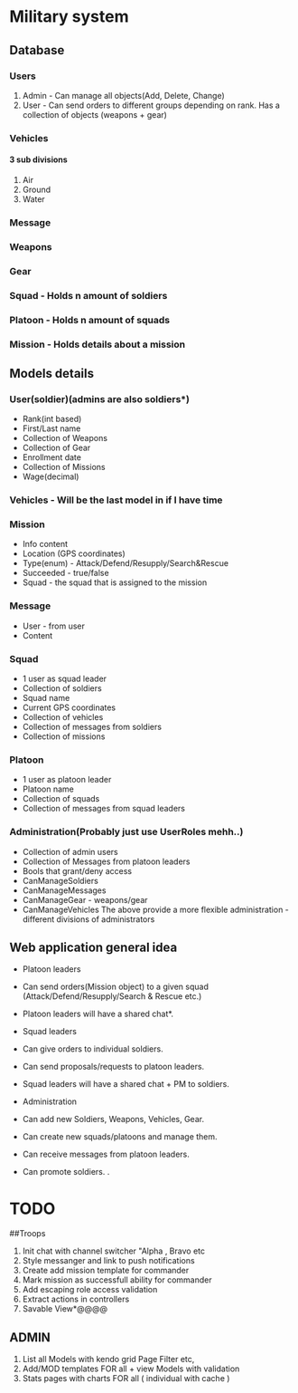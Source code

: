 # Military system
## Database
### Users
1. Admin - Can manage all objects(Add, Delete, Change)
2. User - Can send orders to different groups depending on rank.
Has a collection of objects (weapons + gear)
### Vehicles
#### 3 sub divisions

1. Air
2. Ground
3. Water

### Message 
### Weapons

### Gear

### Squad - Holds n amount of soldiers

### Platoon - Holds n amount of squads

### Mission - Holds details about a mission

## Models details
### User(soldier)(admins are also soldiers*)
+ Rank(int based)
+ First/Last name
+ Collection of Weapons
+ Collection of Gear
+ Enrollment date
+ Collection of Missions
+ Wage(decimal)

### Vehicles - Will be the last model in if I have time

### Mission
+ Info content
+ Location (GPS coordinates)
+ Type(enum) - Attack/Defend/Resupply/Search&Rescue
+ Succeeded - true/false
+ Squad - the squad that is assigned to the mission

### Message
+ User - from user
+ Content

### Squad
+ 1 user as squad leader
+ Collection of soldiers
+ Squad name
+ Current GPS coordinates
+ Collection of vehicles
+ Collection of messages from soldiers
+ Collection of missions

### Platoon
+ 1 user as platoon leader
+ Platoon name
+ Collection of squads
+ Collection of messages from squad leaders

### Administration(Probably just use UserRoles mehh..)
+ Collection of admin users
+ Collection of Messages from platoon leaders
+ Bools that grant/deny access 
 + CanManageSoldiers
 + CanManageMessages
 + CanManageGear - weapons/gear
 + CanManageVehicles
The above provide a more flexible administration - different divisions of administrators

## Web application general idea
+ Platoon leaders
 +  Can send orders(Mission object) to a given squad (Attack/Defend/Resupply/Search & Rescue etc.)
 +  Platoon leaders will have a shared chat*.

+ Squad leaders
 +  Can give orders to individual soldiers.
 +  Can send proposals/requests to platoon leaders.
 +  Squad leaders will have a shared chat + PM to soldiers.

+ Administration
 + Can add new Soldiers, Weapons, Vehicles, Gear.
 + Can create new squads/platoons and manage them.
 + Can receive messages from platoon leaders.
 + Can promote soldiers.
. 

# TODO
##Troops
1. Init chat with channel switcher "Alpha , Bravo etc
2. Style messanger and link to push notifications
3. Create add mission template for commander
4. Mark mission as successfull ability for commander
5. Add escaping role access validation 
6. Extract actions in controllers
7. Savable View*@@@@

## ADMIN
1. List all Models with kendo grid Page Filter etc,
2. Add/MOD templates FOR all + view Models with validation
3. Stats pages with charts FOR all ( individual with cache )
